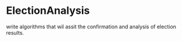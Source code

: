 # ElectionAnalysis
write algorithms that wil assit the confirmation and analysis of election results.
